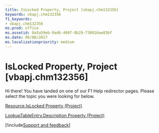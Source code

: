 ```yaml
---
title: IsLocked Property, Project [vbapj.chm132356]
keywords: vbapj.chm132356
f1_keywords:
- vbapj.chm132356
ms.prod: office
ms.assetid: 0a5a59eb-9ad6-490f-8b29-f30016ae83bf
ms.date: 06/08/2017
ms.localizationpriority: medium
---
```



# IsLocked Property, Project [vbapj.chm132356]

Hi there! You have landed on one of our F1 Help redirector pages. Please select the topic you were looking for below.

[Resource.IsLocked Property (Project)](https://msdn.microsoft.com/library/56525d08-e779-b9e4-c41a-24664ed68538%28Office.15%29.aspx)

[LookupTableEntry.Description Property (Project)](https://msdn.microsoft.com/library/7eede884-0463-0071-32ad-7d11c50f90fc%28Office.15%29.aspx)

[!include[Support and feedback](~/includes/feedback-boilerplate.md)]